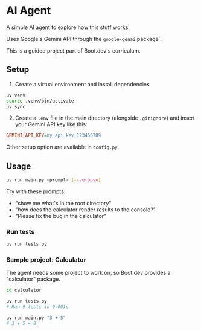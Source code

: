 # AI Agent

A simple AI agent to explore how this stuff works.

Uses Google's Gemini API through the `google-genai` package`.

This is a guided project part of Boot.dev's curriculum.

## Setup

1. Create a virtual environment and install dependencies
```sh
uv venv
source .venv/bin/activate
uv sync
```

2. Create a `.env` file in the main directory (alongside `.gitignore`) and insert your Gemini API key like this:
```ini
GEMINI_API_KEY=my_api_key_123456789
```

Other setup option are available in `config.py`.

## Usage

```sh
uv run main.py <prompt> [--verbose]
```

Try with these prompts:
- "show me what's in the root directory"
- "how does the calculator render results to the console?"
- "Please fix the bug in the calculator"

### Run tests

```sh
uv run tests.py
```

### Sample project: Calculator

The agent needs some project to work on, so Boot.dev provides a "calculator" package.

```sh
cd calculator

uv run tests.py
# Ran 9 tests in 0.001s

uv run main.py "3 + 5"
# 3 + 5 = 8
```
